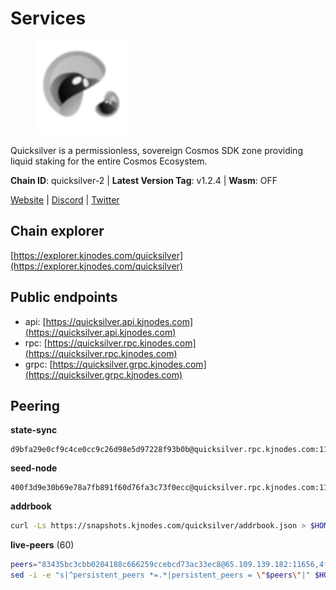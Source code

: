 # Services

<figure><img src="https://raw.githubusercontent.com/kj89/cosmos-images/main/logos/quicksilver.png" width="150" alt=""><figcaption></figcaption></figure>

Quicksilver is a permissionless, sovereign Cosmos SDK zone providing liquid staking for the entire Cosmos Ecosystem.

**Chain ID**: quicksilver-2 | **Latest Version Tag**: v1.2.4 | **Wasm**: OFF

[Website](https://quicksilver.zone) | [Discord](https://discord.gg/quicksilverprotocol) | [Twitter](https://twitter.com/quicksilverzone)




## Chain explorer
[https://explorer.kjnodes.com/quicksilver](https://explorer.kjnodes.com/quicksilver)

## Public endpoints

* api: [https://quicksilver.api.kjnodes.com](https://quicksilver.api.kjnodes.com)
* rpc: [https://quicksilver.rpc.kjnodes.com](https://quicksilver.rpc.kjnodes.com)
* grpc: [https://quicksilver.grpc.kjnodes.com](https://quicksilver.grpc.kjnodes.com)

## Peering

**state-sync**

```text
d9bfa29e0cf9c4ce0cc9c26d98e5d97228f93b0b@quicksilver.rpc.kjnodes.com:11656
```

**seed-node**

```text
400f3d9e30b69e78a7fb891f60d76fa3c73f0ecc@quicksilver.rpc.kjnodes.com:11659
```

**addrbook**
```bash
curl -Ls https://snapshots.kjnodes.com/quicksilver/addrbook.json > $HOME/.quicksilverd/config/addrbook.json
```

**live-peers** (60)
```bash
peers="83435bc3cbb0204188c666259ccebcd73ac33ec8@65.109.139.182:11656,4fe29b9b138301ecc0906fe909a833952983d277@65.21.89.54:26654,a1f5e0b68f36091d5fc8f30aba914b6c191f21fa@65.108.128.201:11156,0a3860f9d3c27b34910fe8660240ae55699b55c2@84.244.95.245:26656,b71ddbe0702383c73128f759a910a6d55ccee3b6@46.4.112.18:11656,8afd73dde0c073dd290092d8ffbcc48a61c94525@89.117.58.109:46656,ec076ff33f2986d064b78602e2ccd2c925bf761e@161.97.82.203:26256,0b9833206c8967ac8ac0e1a407bedfe378b1a5f3@5.135.140.46:26656,c8b01e6700d048b1aae34d76f5c56511b2a90ab1@57.128.133.24:26656,0a226e70ceb7a4123e66216d1ed83ef22ed8a187@185.119.118.118:2000,ff2055b198685f619897058a26776b9d1b73dc3c@178.63.184.129:26656,ef9c9b1952f245fbb24603d5a1f643041bec7af7@141.95.65.26:29986,8b575bbadf6bacdae40cf97681f111f6b0eb3a91@65.108.206.57:11656,d22c450ef79e019dc702d9098ff09f02294e6dff@65.109.37.58:26656,ef1cb5bff5b76957f02636a30d5d85d861a35dbe@65.109.92.240:21026,cbc2c7a7cd39750abee0dcd5dd2832feddbde20e@50.21.173.76:26656,ba52d6744d89cf66cf29d7663a21e1299d0f6744@74.80.183.130:26654,05241d21ff9e7c699bbdb4faa73da1860b6d8cd7@128.199.85.168:26656,be4ff5b09936e32d9a4f87f5a5118973160d58f2@78.47.214.204:26656,1b569bf57da79df4f85d207a161a97626988af76@65.109.92.241:20026,063cc6b75194c4f943d32c549667ba210a7f2de1@195.3.222.240:26856,161f453c9ff27f3120ec5078f56b505316fbc720@65.108.6.45:61156,271419d3eb3878c902ebb0064490ad702d9d067f@144.76.145.150:26656,8ebd6e7c74a9c36a175f9a86148354b378a4f387@185.248.24.16:26656,6785dbb8a0138600e0e0faaa77baa375451b38bb@162.55.132.48:15620,e3dd956ac4081ba42ae3d038edd6d80ddf092751@198.199.90.99:26656,51070ba609ede6d7eb334b8cf0ed585f2b1ab66b@135.181.76.99:26656,e8f43949897a5453433d411a867c7729d3924719@38.242.216.246:19656,ac610f4907efb3e04f4f9915ca3ed91ab0273573@65.108.85.218:26656,b4bcce87121963e1e97619dc135f2eb1a9fd5dfc@88.198.32.17:36656,4aa307d4ce413837a3da019e966d8115fb4c1467@198.244.229.218:26656,3b3c0037090a1b5ef9f7ac58ff79f33dffdd188a@65.108.231.124:15656,4a73a81a94c9cd7147a84c35c7ab7abec94093bd@204.93.241.110:27651,4559f4c24037bfad4791b2a6d6d5c769a16cad53@65.109.92.79:15656,ebc272824924ea1a27ea3183dd0b9ba713494f83@195.3.220.136:27026,663134c4999f4f9fc59879eaaebbb332e91e2160@45.34.1.114:33656,e50848e299c7909245a9af690341ff27e21f7b69@65.109.87.88:56656,58fe3a7b075e7302f8b46b8171a0aa19ff4a427a@65.108.195.29:31126,c0beca70dbd3ef5bb433f7aa280d56d2a150bbd3@95.214.52.144:26656,06230bbaabb6c9c6223275b57d8e10fc609ae7ba@51.89.7.184:26633,0865ef3e5a613f75f17a0092bd47e71d8c171124@51.222.44.116:15656,09f16a08fb0da3a20a7bc0212e3bc4645b04918c@65.21.142.30:28656,d6246909abf0c5e82f48ce6f623cba587b899e15@217.160.246.138:26656,5fa47201aa5208c30982b6f9d8ca44222d256fc5@51.91.70.90:48656,ee14b4bbeb436056952c8e4e7c84826dfb92143b@65.109.105.17:26656,679f56feb7f4f91d46a92d0eb474d1dc43466d18@213.239.215.59:29986,79b214369c8f52c2d33cf79fc1897677b24cf8cb@94.130.240.229:2000,bf5d518265b2d5e670cee6f4dc08b95da4fe8baf@107.155.109.202:26656,4de2811fd20d33110daf62223975beccecbe55a0@15.235.114.195:26656,d9bfa29e0cf9c4ce0cc9c26d98e5d97228f93b0b@65.109.88.38:11656,4aa6607f87ad0b458526d3405731e71553cf275c@219.100.163.35:26656,5f0c0411e34e1c7d0b9c53749d90a923b5e8c625@65.21.133.125:35656,2c658378f5356e39ecea6947eb312f45a8ccfde1@142.132.199.211:26654,82c212c73d15ed2c7e6ad7cc5dd68cdd559c0056@65.109.52.178:26656,ebafaa0d0087ecfc785b095d6a91a67a12eecd80@5.9.100.25:26656,914bed178748772d7578d119cb2dc89d5076b9f4@135.181.223.115:2390,e4dbb1c6075822390aa23885750b306e1a54f9b0@5.161.101.185:26656,a0352933c3a4e525ac1cd595400f3123fbd597f6@65.108.230.161:46656,28ebd43e8c888ed069165fa035e101ae6fd7955e@139.162.191.246:26656,f3263230b4bd692de6807a83a31594770433d337@62.171.186.160:26656"
sed -i -e "s|^persistent_peers *=.*|persistent_peers = \"$peers\"|" $HOME/.quicksilverd/config/config.toml
```
